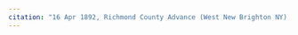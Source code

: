 ```yaml
---
citation: "16 Apr 1892, Richmond County Advance (West New Brighton NY), p5, nyhistoricnewspapers.org."
---
```

